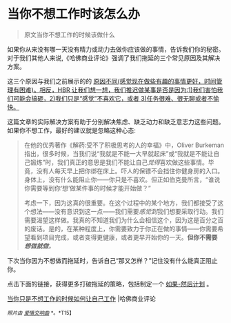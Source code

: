 # 当你不想工作时该怎么办

> 原文当你不想工作的时候该做什么

如果你从来没有哪一天没有精力或动力去做你应该做的事情，告诉我们你的秘密。对于我们其他人来说,《哈佛商业评论》强调了我们拖延的三个常见原因及其解决方案。



这三个原因与我们之前展示的的 [原因不同(感觉现在做些有趣的事情更好，时间管理有困难)。相反，HBR 让我们想一想，我们推迟做某事是否是因为:1)我们害怕我们可能会搞砸，2)我们只是“感觉”不喜欢它，或者 3)任务很难、很无聊或者不愉快。](https://lifehacker.com/why-we-procrastinate-and-how-to-stop-it-5945090)

这篇文章的实际解决方案有助于分别解决焦虑、缺乏动力和缺乏意志力这些问题。如果你不想工作，最好的建议就是忽略这种心态:

> 在他的优秀著作《解药:受不了积极思考的人的幸福》中，Oliver Burkeman 指出，很多时候，当我们说“我就是不能一大早就起床”或“我就是不能让自己锻炼”时，我们真正的意思是我们不能让自己*觉得*喜欢做这些事情。毕竟，没有人每天早上把你绑在床上。吓人的保镖不会挡住你健身房的入口。身体上，没有什么能阻止你——你只是不喜欢。但正如伯克曼所言，“谁说你需要等到你‘想’做某件事的时候才能开始做？”
> 
> 考虑一下，因为这真的很重要。在这个过程中的某个地方，我们都接受了这个想法——没有意识到这一点——我们需要*感觉到*我们想要采取行动。我们需要渴望这样做。我真的不知道我们为什么会相信这个，因为这是百分之百的废话。是的，在某种程度上，你需要致力于你正在做的事情——你需要希望看到项目完成，或者变得更健康，或者更早开始你的一天。**但你不需要** ***想做就做**。*

下次当你因为不想做而拖延时，告诉自己“那又怎样？”记住没有什么能真正阻止你。

点击下面的链接，获得更多打破拖延的策略，包括制定一个 [如果-然后计划](https://lifehacker.com/break-bad-habits-by-developing-an-if-then-plan-5889386) 。

[当你只是不想工作的时候如何让自己工作](http://blogs.hbr.org/2014/02/how-to-make-yourself-work-when-you-just-dont-want-to/) |哈佛商业评论

<small>*照片由*</small> [<small>*爱情交响曲*</small>](http://www.flickr.com/photos/pictoquotes/11902150653/sizes/z/) <small>*。*T15】</small>